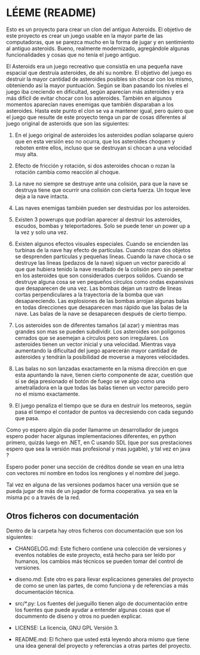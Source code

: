 LÉEME (README)
==============

Esto es un proyecto para crear un clon del antiguo Asteroids. El
objetivo de este proyecto es crear un juego usable en la mayor parte
de las computadoras, que se parezca mucho en la forma de jugar y en
sentimiento al antiguo asteroids. Bueno, realmente modernizado,
agregándole algunas funcionalidades y cosas que no tenía el juego
antiguo.

El Asteroids era un juego recreativo que consistía en una pequeña nave
espacial que destruía asteroides, de ahí su nombre. El objetivo del
juego es destruir la mayor cantidad de asteroides posibles sin chocar
con los mismo, obteniendo así la mayor puntuación. Según se iban
pasando los niveles el juego iba creciendo en dificultad, según
aparecían más asteroides y era más difícil de evitar chocar con los
asteroides. También en algunos momentos aparecían naves enemigas que
también disparaban a los asteroides. Hasta este punto el clon se va a
mantener igual, pero quiero que el juego que resulte de este proyecto
tenga un par de cosas diferentes al juego original de asteroids que
son las siguientes:

 1. En el juego original de asteroides los asteroides podían solaparse
    quiero que en esta versión eso no ocurra, que los asteroides
    choquen y reboten entre ellos, incluso que se destruyan si chocan
    a una velocidad muy alta.

 2. Efecto de fricción y rotación, si dos asteroides chocan o rozan la
    rotación cambia como reacción al choque.

 3. La nave no siempre se destruye ante una colisión, para que la nave
    se destruya tiene que ocurrir una colisión con cierta fuerza. Un
    toque leve deja a la nave intacta.

 4. Las naves enemigas también pueden ser destruidas por los
    asteroides.

 5. Existen 3 powerups que podrían aparecer al destruir los
    asteroides, escudos, bombas y teleportadores. Solo se puede tener
    un power up a la vez y solo una vez.

 6. Existen algunos efectos visuales especiales. Cuando se encienden
    las turbinas de la nave hay efecto de partículas. Cuando rozan dos
    objetos se desprenden partículas y pequeñas lineas. Cuando la nave
    choca o se destruye las lineas (pedazos de la nave) siguen un
    vector parecido al que que hubiera tenido la nave resultado de la
    colisión pero sin penetrar en los asteroides que son considerados
    cuerpos solidos. Cuando se destruye alguna cosa se ven pequeños
    círculos como ondas expansivas que desaparecen de una vez. Las
    bombas dejan un rastro de lineas cortas perpendiculares a la
    trayectoria de la bomba que van desapareciendo. Las explosiones de
    las bombas arrojan algunas balas en todas direcciones que
    desaparecen mas rápido que las balas de la nave. Las balas de la
    nave se desaparecen después de cierto tiempo.

 7. Los asteroides son de diferentes tamaños (al azar) y mientras mas
    grandes son mas se pueden subdividir. Los asteroides son polígonos
    cerrados que se asemejan a círculos pero son irregulares. Los
    asteroides tienen un vector inicial y una velocidad. Mientras vaya
    aumentando la dificultad del juego aparecerán mayor cantidad de
    asteroides y tendrán la posibilidad de moverse a mayores
    velocidades.

 8. Las balas no son lanzadas exactamente en la misma dirección en que
    esta apuntando la nave, tienen cierto componente de azar, cuestión
    que si se deja presionado el botón de fuego se ve algo como una
    ametralladora en la que todas las balas tienen un vector parecido
    pero no el mismo exactamente.

 9. El juego penaliza el tiempo que se dura en destruir los meteoros,
    según pasa el tiempo el contador de puntos va decresiendo con cada
    segundo que pasa.

Como yo espero algún día poder llamarme un desarrollador de juegos
espero poder hacer algunas implementaciones diferentes, en python
primero, quizás luego en .NET, en C usando SDL (que por sus
prestaciones espero que sea la versión mas profesional y mas jugable),
y tal vez en java ?

Espero poder poner una sección de créditos donde se vean en una letra
con vectores mi nombre en todos los renglones y el nombre del juego.

Tal vez en alguna de las versiones podamos hacer una versión que se
pueda jugar de más de un jugador de forma cooperativa. ya sea en la
misma pc o a través de la red.

Otros ficheros con documentación
--------------------------------

Dentro de la carpeta hay otros ficheros con documentación que son los
siguientes:

- CHANGELOG.md: Este fichero contiene una colección de versiones y
  eventos notables de este proyecto, está hecho para ser leído por
  humanos, los cambios más técnicos se pueden tomar del control de
  versiones.

- diseno.md: Este otro es para llevar explicaciones generales
  del proyecto de como se unen las partes, de como funciona y de
  referencias a más documentación técnica.

- src/*.py: Los fuentes del jueguillo tienen algo de documentación
  entre los fuentes que puede ayudar a entender algunas cosas que el
  docummento de diseno y otros no pueden explicar.

- LICENSE: La licencia, GNU GPL Versión 3.

- README.md: El fichero que usted está leyendo ahora mismo que tiene
  una idea general del proyecto y referencias a otras partes del
  proyecto.
